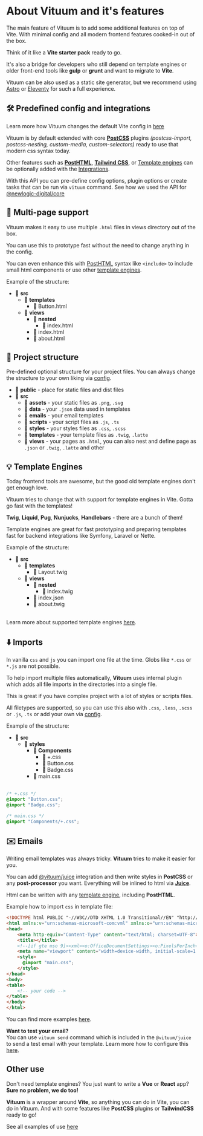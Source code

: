 # About Vituum and it's features

The main feature of Vituum is to add some additional features on top of Vite. With minimal config and all modern frontend features cooked-in out of the box.

Think of it like a **Vite starter pack** ready to go.

It's also a bridge for developers who still depend on template engines or older front-end tools like **gulp** or **grunt** and want to migrate to **Vite**.

Vituum can be also used as a static site generator, but we recommend using [Astro](https://astro.build/) or [Eleventy](https://www.11ty.dev/) for such a full experience.


## 🛠️ Predefined config and integrations
Learn more how Vituum changes the default Vite config in [here](/config/)

Vituum is by default extended with core **[PostCSS](https://postcss.org/)** plugins _(postcss-import, postcss-nesting, custom-media, custom-selectors)_ ready to use that modern css syntax today.

Other features such as **[PostHTML](https://posthtml.org/)**, **[Tailwind CSS](https://tailwindcss.com/)**, or [Template engines](/guide/template-engines) can be optionally added with the [Integrations](/guide/integrations). 

With this API you can pre-define config options, plugin options or create tasks that can be run via `vituum` command. See how we used the API for [@newlogic-digital/core](https://github.com/newlogic-digital/core)


## 📄 Multi-page support
Vituum makes it easy to use multiple `.html` files in views directory out of the box.

You can use this to prototype fast without the need to change anything in the config. 

You can even enhance this with [PostHTML](/guide/template-engines#posthtml-vituum-vite-plugin-posthtml) syntax like `<include>` to include small html components or use other [template engines](/guide/template-engines).

Example of the structure:
* 📁 **src**
    * 📁 **templates**
      * 📄 Button.html
    * 📁 **views**
      * 📁 **nested**
        * 📄 index.html
      * 📄 index.html
      * 📄 about.html

## 📁 Project structure
Pre-defined optional structure for your project files. You can always change the structure to your own liking via [config](/config/main-options#input).

* 📁 **public** - place for static files and dist files
* 📁 **src**
    * 📁 **assets** - your static files as `.png`, `.svg`
    * 📁 **data** - your `.json` data used in templates
    * 📁 **emails** - your email templates
    * 📁 **scripts** - your script files as `.js`, `.ts`
    * 📁 **styles** - your styles files as `.css`, `.scss`
    * 📁 **templates** - your template files as `.twig`, `.latte`
    * 📁 **views** - your pages as `.html`, you can also nest and define page as `.json` or `.twig`, `.latte` and other

## 💡 Template Engines
Today frontend tools are awesome, but the good old template engines don't get enough love.

Vituum tries to change that with support for template engines in Vite. Gotta go fast with the templates!

**Twig**, **Liquid**, **Pug**, **Nunjucks**, **Handlebars** - there are a bunch of them!

Template engines are great for fast prototyping and preparing templates fast for backend integrations like Symfony, Laravel or Nette.

Example of the structure:
* 📁 **src**
    * 📁 **templates**
        * 📄 Layout.twig
    * 📁 **views**
        * 📁 **nested**
            * 📄 index.twig
        * 📄 index.json
        * 📄 about.twig

<br>Learn more about supported template engines [here](/guide/template-engines).


## ⬇️ Imports
In vanilla `css` and `js` you can import one file at the time. Globs like `*.css` or `*.js` are not possible.

To help import multiple files automatically, **Vituum** uses internal plugin which adds all file imports in the directories into a single file.

This is great if you have complex project with a lot of styles or scripts files.

All filetypes are supported, so you can use this also with `.css`, `.less`, `.scss` <br>or `.js`,  `.ts` or add your own via [config](/config/main-options#imports-extnamepattern-styles).

Example of the structure:
* 📁 **src**
    * 📁 **styles**
        * 📁 **Components**
            * 📄 +.css
            * 📄 Button.css
            * 📄 Badge.css
        * 📄 main.css<br><br>

```css
/* +.css */
@import "Button.css";
@import "Badge.css";
```
```css
/* main.css */
@import "Components/+.css";
```

## ✉️ Emails
Writing email templates was always tricky. **Vituum** tries to make it easier for you.

You can add [@vituum/juice](/guide/integrations#juice-vituum-juice) integration and then write styles in **PostCSS** or any **post-processor** you want. Everything will be inlined to html via **[Juice](https://github.com/Automattic/juice)**.

Html can be written with any [template engine](/guide/template-engines), including **PostHTML**.

Example how to import `css` in template file:
```html
<!DOCTYPE html PUBLIC "-//W3C//DTD XHTML 1.0 Transitional//EN" "http://www.w3.org/TR/xhtml1/DTD/xhtml1-transitional.dtd">
<html xmlns:v="urn:schemas-microsoft-com:vml" xmlns:o="urn:schemas-microsoft-com:office:office" xmlns:w="urn:schemas-microsoft-com:office:word" xmlns:m="http://schemas.microsoft.com/office/2004/12/omml" xmlns="http://www.w3.org/TR/REC-html40">
<head>
    <meta http-equiv="Content-Type" content="text/html; charset=UTF-8">
    <title></title>
    <!--[if gte mso 9]><xml><o:OfficeDocumentSettings><o:PixelsPerInch>96</o:PixelsPerInch></o:OfficeDocumentSettings></xml><![endif]-->
    <meta name="viewport" content="width=device-width, initial-scale=1.0">
    <style>
      @import "main.css";
    </style>
</head>
<body>
<table>
    <!-- your code -->
</table>
</body>
</html>
```
You can find more examples [here](/guide/#trying-vituum-online).

**Want to test your email?**<br>You can use `vituum send` command which is included in the `@vituum/juice` to send a test email with your template. Learn more how to configure this [here](/config/integrations-options#vituum-juice).

## Other use
Don't need template engines? You just want to write a **Vue** or **React** app?<br> **Sure no problem, we do too!**

**Vituum** is a wrapper around **Vite**, so anything you can do in Vite, you can do in Vituum. And with some features like **PostCSS** plugins or **TailwindCSS** ready to go!

See all examples of use [here](/guide/#trying-vituum-online)
